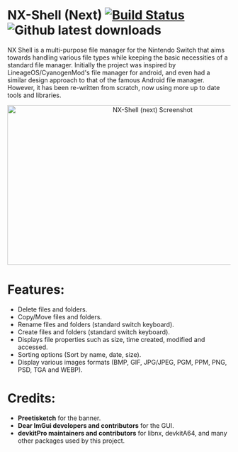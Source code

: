 # NX-Shell (Next) [![Build Status](https://travis-ci.org/joel16/NX-Shell.svg?branch=master)](https://travis-ci.org/joel16/NX-Shell) ![Github latest downloads](https://img.shields.io/github/downloads/joel16/NX-Shell/total.svg)

NX Shell is a multi-purpose file manager for the Nintendo Switch that aims towards handling various file types while keeping the basic necessities of a standard file manager. Initially the project was inspired by LineageOS/CyanogenMod's file manager for android, and even had a similar design approach to that of the famous Android file manager. However, it has been re-written from scratch, now using more up to date tools and libraries.

<p align="center">
  <img src="https://i.imgur.com/FfkFEkA.jpg" alt="NX-Shell (next) Screenshot" width="640" height="360"/>
</p>

# Features:

- Delete files and folders.
- Copy/Move files and folders.
- Rename files and folders (standard switch keyboard).
- Create files and folders (standard switch keyboard).
- Displays file  properties such as size, time created, modified and accessed.
- Sorting options (Sort by name, date, size).
- Display various images formats (BMP, GIF, JPG/JPEG, PGM, PPM, PNG, PSD, TGA and WEBP).

# Credits:

- **Preetisketch** for the banner.
- **Dear ImGui developers and contributors** for the GUI.
- **devkitPro maintainers and contributors** for libnx, devkitA64, and many other packages used by this project.
